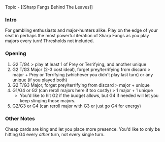 Topic - [[Sharp Fangs Behind The Leaves]]
### Intro
For gambling enthusiasts and major-hunters alike. Play on the edge of your seat in perhaps the most powerful iteration of Sharp Fangs as you play majors every turn! Thresholds not included.

### Opening
1. G2 T/G4 > play at least 1 of Prey or Terrifying, and another unique
2. G2 T/G3 Major (2-3 cost ideal), forget prey/terrifying from discard > major + Prey or Terrifying (whichever you didn't play last turn) or any unique (if you played both)
3. G2 T/G3 Major, forget prey/terrifying from discard > major + unique
4. G1/G4 or G2 (can reroll majors here if too costly) > 1 major + 1 unique
	- You'd like to hit G2 if the budget allows, but G4 if needed will let you keep slinging those majors.
5. G2/G3 or G4 (can reroll major with G3 or just go G4 for energy)

### Other Notes
Cheap cards are king and let you place more presence. You'd like to only be hitting G4 every *other* turn, not every single turn.